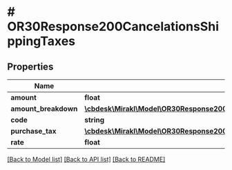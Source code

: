 # # OR30Response200CancelationsShippingTaxes

## Properties

Name | Type | Description | Notes
------------ | ------------- | ------------- | -------------
**amount** | **float** | Tax amount | [optional]
**amount_breakdown** | [**\cbdesk\Mirakl\Model\OR30Response200CancelationsShippingTaxesAmountBreakdown**](OR30Response200CancelationsShippingTaxesAmountBreakdown.md) |  | [optional]
**code** | **string** | Tax code | [optional]
**purchase_tax** | [**\cbdesk\Mirakl\Model\OR30Response200CancelationsShippingTaxesPurchaseTax**](OR30Response200CancelationsShippingTaxesPurchaseTax.md) |  | [optional]
**rate** | **float** | Tax rate | [optional]

[[Back to Model list]](../../README.md#models) [[Back to API list]](../../README.md#endpoints) [[Back to README]](../../README.md)

